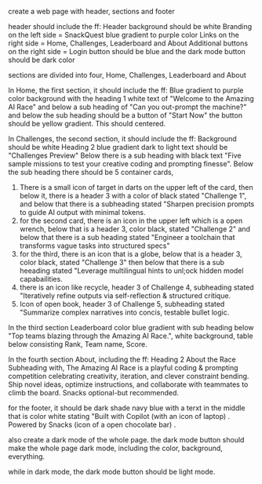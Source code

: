 create a web page with header, sections and footer

header should include the ff:
Header background should be white
Branding on the left side = SnackQuest <triangle logo> blue gradient to purple color
Links on the right side = Home, Challenges, Leaderboard and About
Additional buttons on the right side = Login button should be blue and the dark mode button should be dark color

sections are divided into four, Home, Challenges, Leaderboard and About

In Home, the first section, it should include the ff:
Blue gradient to purple color background with the heading 1 white text of "Welcome to the Amazing AI Race" and below a sub heading of "Can you out-prompt the machine?" and below the sub heading should be a button of "Start Now" the button should be yellow gradient. This should centered.

In Challenges, the second section, it should include the ff:
Background should be white
Heading 2 blue gradient dark to light text should be "Challenges Preview"
Below there is a sub heading with black text "Five sample missions to test your creative coding and prompting finesse".
Below the sub heading there should be 5 container cards, 
1. There is a small icon of target in darts on the upper left of the card, then below it, there is a header 3 with a color of black stated "Challenge 1", and below that there is a subheading stated "Sharpen precision prompts to guide AI output with minimal tokens.
2. for the second card, there is an icon in the upper left which is a open wrench, below that is a header 3, color black, stated "Challenge 2" and below that there is a sub heading stated "Engineer a toolchain that transforms vague tasks into structured specs"
3. for the third, there is an icon that is a globe, below that is a header 3, color black, stated "Challenge 3" then below that there is a sub heeading stated "Leverage multilingual hints to unl;ock hidden model capabailities.
4. there is an icon like recycle, header 3 of Challenge 4, subheading stated "Iteratively refine outputs via self-reflection & structured critique.
5. Icon of open book, header 3 of Challenge 5, subheading stated "Summarize complex narratives into concis, testable bullet logic.

In the third section Leaderboard color blue gradient with sub heading below "Top teams blazing through the Amazing AI Race.", white background, table below consisting Rank, Team name, Score.

In the fourth section About, including the ff:
Heading 2 About the Race
Subheading with, The Amazing AI Race is a playful coding & prompting competition celebrating creativity, iteration, and clever constraint bending.  Ship novel ideas, optimize instructions, and collaborate with teammates to climb the board. Snacks optional-but recommended.

for the footer, it should be dark shade navy blue with a terxt in the middle that is color white stating "Built with Copilot (with an icon of laptop) . Powered by Snacks (icon of a open chocolate bar) .

also create a dark mode of the whole page.
the dark mode button should  make the whole page dark mode, including the color, background, everything.

while in dark mode, the dark mode button should be light mode.